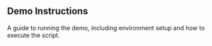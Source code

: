 ## Demo Instructions

A guide to running the demo, including environment setup and how to execute the script.
